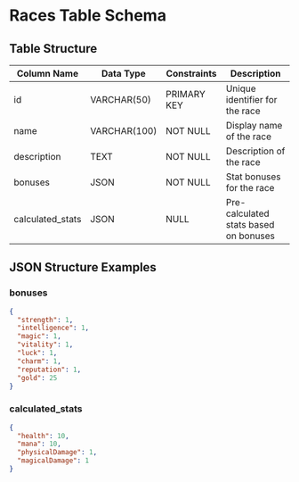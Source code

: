 # Races Table Schema

## Table Structure

| Column Name | Data Type | Constraints | Description |
|-------------|-----------|-------------|-------------|
| id | VARCHAR(50) | PRIMARY KEY | Unique identifier for the race |
| name | VARCHAR(100) | NOT NULL | Display name of the race |
| description | TEXT | NOT NULL | Description of the race |
| bonuses | JSON | NOT NULL | Stat bonuses for the race |
| calculated_stats | JSON | NULL | Pre-calculated stats based on bonuses |

## JSON Structure Examples

### bonuses
```json
{
  "strength": 1,
  "intelligence": 1,
  "magic": 1,
  "vitality": 1,
  "luck": 1,
  "charm": 1,
  "reputation": 1,
  "gold": 25
}
```

### calculated_stats
```json
{
  "health": 10,
  "mana": 10,
  "physicalDamage": 1,
  "magicalDamage": 1
}